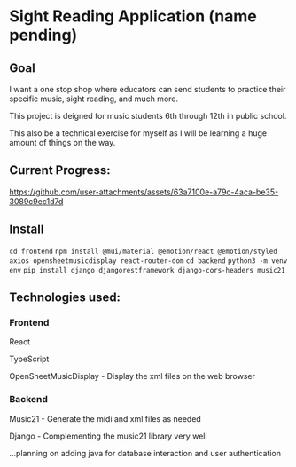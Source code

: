 # Sight Reading Application (name pending)

## Goal

I want a one stop shop where educators can send students to practice their specific music, sight reading, and much more.

This project is deigned for music students 6th through 12th in public school. 

This also be a technical exercise for myself as I will be learning a huge amount of things on the way.

## Current Progress:


https://github.com/user-attachments/assets/63a7100e-a79c-4aca-be35-3089c9ec1d7d

## Install
`cd frontend`
`npm install @mui/material @emotion/react @emotion/styled axios opensheetmusicdisplay react-router-dom`
`cd backend`
`python3 -m venv env`
`pip install django djangorestframework django-cors-headers music21`

## Technologies used:

### Frontend

React

TypeScript

OpenSheetMusicDisplay - Display the xml files on the web browser

### Backend

Music21 - Generate the midi and xml files as needed

Django - Complementing the music21 library very well

...planning on adding java for database interaction and user authentication 
